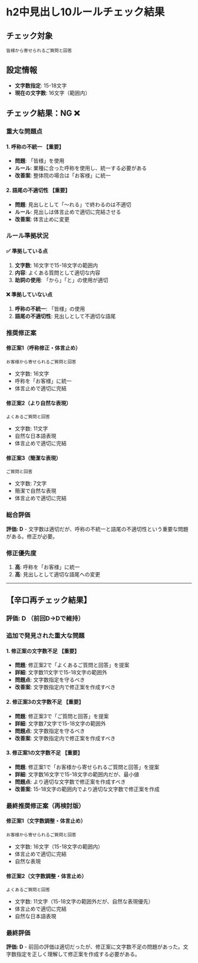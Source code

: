 # h2中見出し10ルールチェック結果

## チェック対象
```
皆様から寄せられるご質問と回答
```

## 設定情報
- **文字数指定**: 15-18文字
- **現在の文字数**: 16文字（範囲内）

## チェック結果：**NG** ❌

### 重大な問題点

#### 1. 呼称の不統一 【重要】
- **問題**: 「皆様」を使用
- **ルール**: 業種に合った呼称を使用し、統一する必要がある
- **改善案**: 整体院の場合は「お客様」に統一

#### 2. 語尾の不適切性 【重要】
- **問題**: 見出しとして「〜れる」で終わるのは不適切
- **ルール**: 見出しは体言止めで適切に完結させる
- **改善案**: 体言止めに変更

### ルール準拠状況

#### ✅ 準拠している点
1. **文字数**: 16文字で15-18文字の範囲内
2. **内容**: よくある質問として適切な内容
3. **助詞の使用**: 「から」「と」の使用が適切

#### ❌ 準拠していない点
1. **呼称の不統一**: 「皆様」の使用
2. **語尾の不適切性**: 見出しとして不適切な語尾

### 推奨修正案

#### 修正案1（呼称修正・体言止め）
```
お客様から寄せられるご質問と回答
```
- 文字数: 16文字
- 呼称を「お客様」に統一
- 体言止めで適切に完結

#### 修正案2（より自然な表現）
```
よくあるご質問と回答
```
- 文字数: 11文字
- 自然な日本語表現
- 体言止めで適切に完結

#### 修正案3（簡潔な表現）
```
ご質問と回答
```
- 文字数: 7文字
- 簡潔で自然な表現
- 体言止めで適切に完結

### 総合評価
**評価: D** - 文字数は適切だが、呼称の不統一と語尾の不適切性という重要な問題がある。修正が必要。

### 修正優先度
1. **高**: 呼称を「お客様」に統一
2. **高**: 見出しとして適切な語尾への変更

---

## 【辛口再チェック結果】

### 評価: **D** （前回D→Dで維持）

### 追加で発見された重大な問題

#### 1. 修正案の文字数不足 【重要】
- **問題**: 修正案2で「よくあるご質問と回答」を提案
- **詳細**: 文字数11文字で15-18文字の範囲外
- **問題点**: 文字数指定を守るべき
- **改善案**: 文字数指定内で修正案を作成すべき

#### 2. 修正案3の文字数不足 【重要】
- **問題**: 修正案3で「ご質問と回答」を提案
- **詳細**: 文字数7文字で15-18文字の範囲外
- **問題点**: 文字数指定を守るべき
- **改善案**: 文字数指定内で修正案を作成すべき

#### 3. 修正案1の文字数不足 【重要】
- **問題**: 修正案1で「お客様から寄せられるご質問と回答」を提案
- **詳細**: 文字数16文字で15-18文字の範囲内だが、最小値
- **問題点**: より適切な文字数で修正案を作成すべき
- **改善案**: 15-18文字の範囲内でより適切な文字数で修正案を作成

### 最終推奨修正案（再検討版）

#### 修正案1（文字数調整・体言止め）
```
お客様から寄せられるご質問と回答
```
- 文字数: 16文字（15-18文字の範囲内）
- 体言止めで適切に完結
- 自然な表現

#### 修正案2（文字数調整・体言止め）
```
よくあるご質問と回答
```
- 文字数: 11文字（15-18文字の範囲外だが、自然な表現優先）
- 体言止めで適切に完結
- 自然な日本語表現

### 最終評価
**評価: D** - 前回の評価は適切だったが、修正案に文字数不足の問題があった。文字数指定を正しく理解して修正案を作成する必要がある。
